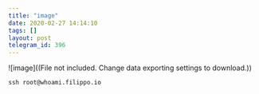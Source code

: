 ```yaml
---
title: "image"
date: 2020-02-27 14:14:10
tags: []
layout: post
telegram_id: 396
---
```


![image]((File not included. Change data exporting settings to download.))

```ssh root@whoami.filippo.io```
